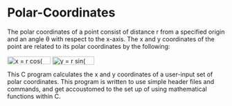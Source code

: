 # Polar-Coordinates

The polar coordinates of a point consist of distance r from a specified origin and an angle θ with respect to the x-axis. The x and y coordinates of the point are related to its polar coordinates by the following:

<img src="http://www.sciweavers.org/tex2img.php?eq=x%20%3D%20r%20cos%28%20%5CTheta%20%29&bc=White&fc=Black&im=jpg&fs=12&ff=arev&edit=0" align="center" border="0" alt="x = r cos( \Theta )" width="100" height="18" />

<img src="http://www.sciweavers.org/tex2img.php?eq=y%20%3D%20r%20sin%28%20%5CTheta%20%29&bc=White&fc=Black&im=jpg&fs=12&ff=arev&edit=0" align="center" border="0" alt="y = r sin( \Theta )" width="97" height="19" />

This C program calculates the x and y coordinates of a user-input set of polar coordinates. This program is written to use simple header files and commands, and get accoustomed to the set up of using mathematical functions within C. 
